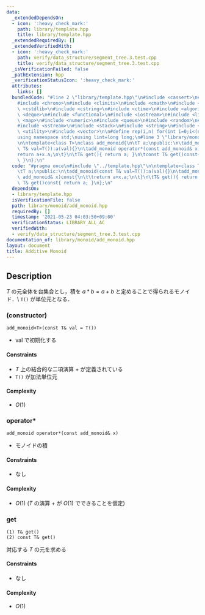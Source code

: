 ```yaml
---
data:
  _extendedDependsOn:
  - icon: ':heavy_check_mark:'
    path: library/template.hpp
    title: library/template.hpp
  _extendedRequiredBy: []
  _extendedVerifiedWith:
  - icon: ':heavy_check_mark:'
    path: verify/data_structure/segment_tree.3.test.cpp
    title: verify/data_structure/segment_tree.3.test.cpp
  _isVerificationFailed: false
  _pathExtension: hpp
  _verificationStatusIcon: ':heavy_check_mark:'
  attributes:
    links: []
  bundledCode: "#line 2 \"library/template.hpp\"\n#include <cassert>\n#include <cctype>\n\
    #include <chrono>\n#include <climits>\n#include <cmath>\n#include <cstdio>\n#include\
    \ <cstdlib>\n#include <cstring>\n#include <ctime>\n#include <algorithm>\n#include\
    \ <deque>\n#include <functional>\n#include <iostream>\n#include <limits>\n#include\
    \ <map>\n#include <numeric>\n#include <queue>\n#include <random>\n#include <set>\n\
    #include <sstream>\n#include <stack>\n#include <string>\n#include <tuple>\n#include\
    \ <utility>\n#include <vector>\n\n#define rep(i,n) for(int i=0;i<(n);i++)\n\n\
    using namespace std;\nusing lint=long long;\n#line 3 \"library/monoid/add_monoid.hpp\"\
    \n\ntemplate<class T>\nclass add_monoid{\n\tT a;\npublic:\n\tadd_monoid(const\
    \ T& val=T()):a(val){}\n\tadd_monoid operator*(const add_monoid& x)const{\n\t\t\
    return a+x.a;\n\t}\n\tT& get(){ return a; }\n\tconst T& get()const{ return a;\
    \ }\n};\n"
  code: "#pragma once\n#include \"../template.hpp\"\n\ntemplate<class T>\nclass add_monoid{\n\
    \tT a;\npublic:\n\tadd_monoid(const T& val=T()):a(val){}\n\tadd_monoid operator*(const\
    \ add_monoid& x)const{\n\t\treturn a+x.a;\n\t}\n\tT& get(){ return a; }\n\tconst\
    \ T& get()const{ return a; }\n};\n"
  dependsOn:
  - library/template.hpp
  isVerificationFile: false
  path: library/monoid/add_monoid.hpp
  requiredBy: []
  timestamp: '2021-05-23 04:03:50+09:00'
  verificationStatus: LIBRARY_ALL_AC
  verifiedWith:
  - verify/data_structure/segment_tree.3.test.cpp
documentation_of: library/monoid/add_monoid.hpp
layout: document
title: Additive Monoid
---
```


## Description
$T$ の元全体を台集合とし，積を $a\ast b=a+b$ と定めることで得られるモノイド．\\
``T()`` が単位元となる．

### (constructor)
```
add_monoid<T>(const T& val = T())
```
- $\mathrm{val}$ で初期化する

#### Constraints
- $T$ 上の結合的な二項演算 $+$ が定義されている
- ``T()`` が加法単位元

#### Complexity
- $O(1)$

### operator*
```
add_monoid operator*(const add_monoid& x)
```
- モノイドの積

#### Constraints
- なし

#### Complexity
- $O(1)$ ($T$ の演算 $+$ が $O(1)$ でできることを仮定)

### get
```
(1) T& get()
(2) const T& get()
```
対応する $T$ の元を求める

#### Constraints
- なし

#### Complexity
- $O(1)$
